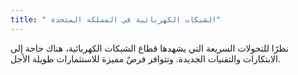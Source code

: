 ```yaml
---
title: " الشبكات الكهربائية في المملكة المتحدة"
---
```

نظرًا للتحولات السريعة التي يشهدها قطاع الشبكات الكهربائية، هناك حاجة إلى الابتكارات والتقنيات الجديدة. وتتوافر فرصٌ مميزة للاستثمارات طويلة الأجل.
